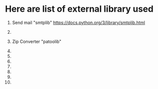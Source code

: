 # Here are list of external library used
 
 1) Send mail       "smtplib"       https://docs.python.org/3/library/smtplib.html
 
 2)
 
 3) Zip Converter    "patoolib"
 
 4)
 
 5)
 
 6)
 
 7)
 
 8)
 
 9)
 
 10)
